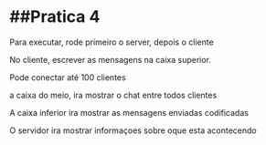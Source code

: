 ##Pratica 4
===================================

Para executar, rode primeiro o server, depois o cliente

No cliente, escrever as mensagens na caixa superior.

Pode conectar até 100 clientes

a caixa do meio, ira mostrar o chat entre todos clientes

A caixa inferior ira mostrar as mensagens enviadas codificadas

O servidor ira mostrar informaçoes sobre oque esta acontecendo